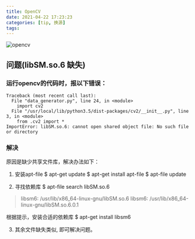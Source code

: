 ```yaml
---
title: OpenCV
date: 2021-04-22 17:23:23
categories: [tip, 换源]
tags:
---
```


![opencv](https://opencv.org/wp-content/uploads/2020/07/cropped-OpenCV_logo_white_600x.png "cv")
## 问题(libSM.so.6 缺失)
### 运行opencv的代码时，报以下错误：
```
Traceback (most recent call last):
  File "data_generator.py", line 24, in <module>
    import cv2
  File "/usr/local/lib/python3.5/dist-packages/cv2/__init__.py", line 3, in <module>
    from .cv2 import *
ImportError: libSM.so.6: cannot open shared object file: No such file or directory
```

### 解决
原因是缺少共享文件库，解决办法如下：

1. 安装apt-file
$ apt-get update
$ apt-get install apt-file
$ apt-file update

2. 寻找依赖库
$ apt-file search libSM.so.6
> libsm6: /usr/lib/x86_64-linux-gnu/libSM.so.6
> libsm6: /usr/lib/x86_64-linux-gnu/libSM.so.6.0.1

根据提示，安装合适的依赖库
$ apt-get install libsm6

3. 其余文件缺失类似, 即可解决问题。